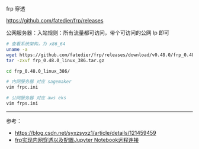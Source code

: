 

frp 穿透

https://github.com/fatedier/frp/releases

公网服务器：入站规则：所有流量都可访问，带个可访问的公网 Ip 即可


```bash
# 查看系统架构，为 x86_64
uname -a
wget https://github.com/fatedier/frp/releases/download/v0.48.0/frp_0.48.0_linux_386.tar.gz
tar -zxvf frp_0.48.0_linux_386.tar.gz

cd frp_0.48.0_linux_386/

# 内网服务器 对应 sagemaker 
vim frpc.ini

# 公网服务器 对应 aws eks
vim frps.ini
```

-------------

参考：
- https://blog.csdn.net/syxzsyxz1/article/details/121459459
- [frp实现内网穿透以及配置Jupyter Notebook远程连接](https://bingqiangzhou.github.io/2020/06/18/DailyJungle-FrpAndJupyterNotebookRemoteConfig.html)
